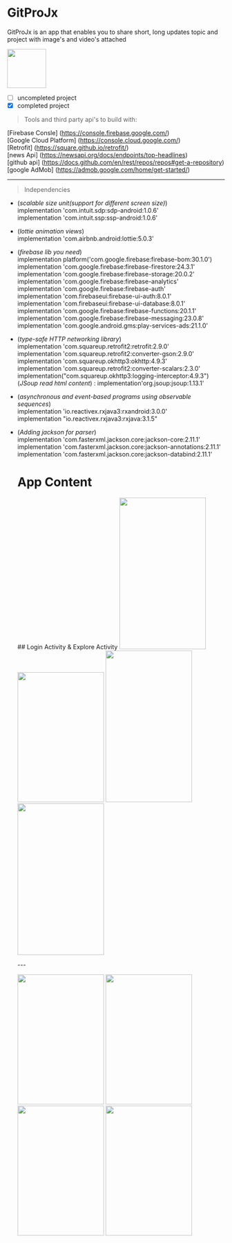 # GitProJx
GitProJx is an  app that enables you to share short, long updates topic and project with image's and video's attached

<img src="https://user-images.githubusercontent.com/107422911/184646113-004e4abc-b812-45aa-823e-d86e53ca8a54.PNG" widht="120" height="90" />

- [ ]  uncompleted project
- [x]  completed project

> Tools and third party api's to build with:

[Firebase Consle] (https://console.firebase.google.com/)<br/>
[Google Cloud Platform] (https://console.cloud.google.com/)<br/>
[Retrofit] (https://square.github.io/retrofit/)<br/>
[news Api] (https://newsapi.org/docs/endpoints/top-headlines)<br/>
[github api] (https://docs.github.com/en/rest/repos/repos#get-a-repository)<br/>
[google AdMob] (https://admob.google.com/home/get-started/)

---

> Independencies

-  (*scalable size unit(support for different screen size)*)<br/>
    implementation 'com.intuit.sdp:sdp-android:1.0.6'<br/>
    implementation 'com.intuit.ssp:ssp-android:1.0.6'
    
- (*lottie animation views*)<br/>
    implementation 'com.airbnb.android:lottie:5.0.3' 

-  (*firebase lib you need*)<br/>
    implementation platform('com.google.firebase:firebase-bom:30.1.0')<br/>
    implementation 'com.google.firebase:firebase-firestore:24.3.1'<br/>
    implementation 'com.google.firebase:firebase-storage:20.0.2'<br/>
    implementation 'com.google.firebase:firebase-analytics'<br/>
    implementation 'com.google.firebase:firebase-auth'<br/>
    implementation 'com.firebaseui:firebase-ui-auth:8.0.1'<br/>
    implementation 'com.firebaseui:firebase-ui-database:8.0.1'<br/>
    implementation 'com.google.firebase:firebase-functions:20.1.1'<br/>
    implementation 'com.google.firebase:firebase-messaging:23.0.8'<br/>
    implementation 'com.google.android.gms:play-services-ads:21.1.0'


-  (*type-safe HTTP networking library*)<br/>
    implementation 'com.squareup.retrofit2:retrofit:2.9.0'<br/>
    implementation 'com.squareup.retrofit2:converter-gson:2.9.0'<br/>
    implementation 'com.squareup.okhttp3:okhttp:4.9.3'<br/>
    implementation 'com.squareup.retrofit2:converter-scalars:2.3.0'<br/>
    implementation("com.squareup.okhttp3:logging-interceptor:4.9.3")<br/>
    (*JSoup read html content*) : implementation'org.jsoup:jsoup:1.13.1'


- (*asynchronous and event-based programs using observable sequences*)<br/>
     implementation 'io.reactivex.rxjava3:rxandroid:3.0.0'<br/>
     implementation "io.reactivex.rxjava3:rxjava:3.1.5"
    

- (*Adding jackson for parser*)<br/>
    implementation 'com.fasterxml.jackson.core:jackson-core:2.11.1'<br/>
    implementation 'com.fasterxml.jackson.core:jackson-annotations:2.11.1'<br/>
    implementation 'com.fasterxml.jackson.core:jackson-databind:2.11.1'
    
    
    
    # App Content
    <p float="left">
    ## Login Activity & Explore Activity 
    <img src= "https://user-images.githubusercontent.com/107422911/192141393-7890e10d-5e22-4787-8ece-d95f00a0db30.png" width="200" height="350" />
    <img src= "https://user-images.githubusercontent.com/107422911/192141504-4edf18e2-0104-4148-9efd-51fbedf305b6.png" width="200" height="300" />
    <img src= "https://user-images.githubusercontent.com/107422911/192141570-7337c082-2a05-4b21-beeb-624e72d890b9.png" width="200" height="350" />
    <img src= "https://user-images.githubusercontent.com/107422911/192141581-5e1b53a3-3079-4caa-9a2c-81723efc96ed.png" width="200" height="350" />
    </p>
    ---
     <p float="right">
    <img src= "https://user-images.githubusercontent.com/107422911/192141616-bdf2fac1-92f7-492e-b34a-0c867add085a.png" width="200" height="300" />
    <img src= "https://user-images.githubusercontent.com/107422911/192141645-745faf65-21cd-44de-8fba-7c5d4c15b279.png" width="200" height="300" />
    <img src= "https://user-images.githubusercontent.com/107422911/192141688-e030dd31-1b6d-44d7-9aa7-7a311e824a4b.png" width="200" height="300" />
    <img src= "https://user-images.githubusercontent.com/107422911/192141792-af42975f-30d1-47f5-ae74-609d1ddf24bf.png" width="200" height="300" />
    </p>
    
